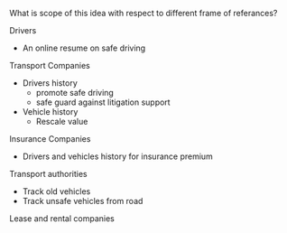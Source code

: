 What is scope of this idea with respect to different frame of referances?

Drivers
 * An online resume on safe driving
 
Transport Companies
 * Drivers history
   * promote safe driving
   * safe guard against litigation support 
 * Vehicle history 
   * Rescale value
   
 Insurance Companies
  * Drivers and vehicles history for insurance premium 
  
 Transport authorities
  * Track old vehicles
  * Track unsafe vehicles from road
  
 Lease and rental companies
 
   
  
   
